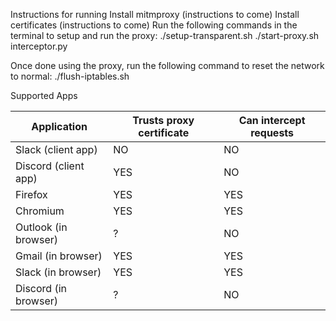 Instructions for running
Install mitmproxy (instructions to come)
Install certificates (instructions to come)
Run the following commands in the terminal to setup and run the proxy:
./setup-transparent.sh
./start-proxy.sh interceptor.py

Once done using the proxy, run the following command to reset the network to normal:
./flush-iptables.sh


Supported Apps

Application | Trusts proxy certificate | Can intercept requests 
--- | --- | --- 
Slack (client app) | NO | NO 
Discord (client app) | YES | NO
Firefox | YES | YES
Chromium | YES | YES
Outlook (in browser) | ? | NO
Gmail (in browser) | YES | YES
Slack (in browser) | YES | YES
Discord (in browser) | ? | NO

